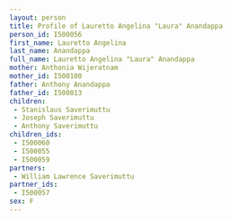 ```yaml
---
layout: person
title: Profile of Lauretto Angelina "Laura" Anandappa
person_id: I500056
first_name: Lauretto Angelina
last_name: Anandappa
full_name: Lauretto Angelina "Laura" Anandappa
mother: Anthonia Wijeratnam
mother_id: I500100
father: Anthony Anandappa
father_id: I500013
children:
 - Stanislaus Saverimuttu
 - Joseph Saverimuttu
 - Anthony Saverimuttu
children_ids:
 - I500060
 - I500055
 - I500059
partners:
 - William Lawrence Saverimuttu
partner_ids:
 - I500057
sex: F
---
```


